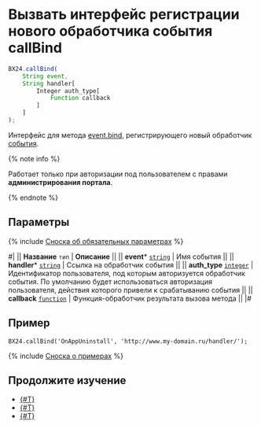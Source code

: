 # Вызвать интерфейс регистрации нового обработчика события callBind

```js
BX24.callBind(
    String event,
    String handler[
        Integer auth_type[
            Function callback
        ]
    ]
);
```

Интерфейс для метода [event.bind](../../events/event-bind.md), регистрирующего новый обработчик [события](../../common/events/index.md).

{% note info %}

Работает только при авторизации под пользователем с правами **администрирования портала**.

{% endnote %}

## Параметры

{% include [Сноска об обязательных параметрах](../../../_includes/required.md) %}

#|
|| **Название**
`тип` | **Описание** ||
|| **event***
[`string`](../../data-types.md) | Имя события ||
|| **handler***
[`string`](../../data-types.md) | Ссылка на обработчик события ||
|| **auth_type**
[`integer`](../../data-types.md) | Идентификатор пользователя, под которым авторизуется обработчик события. По умолчанию будет использоваться авторизация пользователя, действия которого привели к срабатыванию события ||
|| **callback**
[`function`](../../data-types.md) | Функция-обработчик результата вызова метода ||
|#

## Пример

```http
BX24.callBind('OnAppUninstall', 'http://www.my-domain.ru/handler/');
```

{% include [Сноска о примерах](../../../_includes/examples.md) %}

## Продолжите изучение

- [{#T}](./bx24-call-unbind.md)
- [{#T}](./bx24-call-method.md)
- [{#T}](./bx24-call-batch.md)